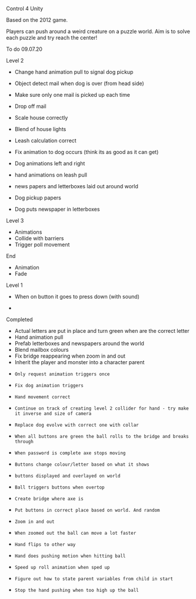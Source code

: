 Control 4 Unity

Based on the 2012 game.

Players can push around a weird creature on a puzzle world. Aim is to solve each puzzle and try reach the center!  

To do
09.07.20

Level 2
- Change hand animation pull to signal dog pickup
- Object detect mail when dog is over (from head side)
- Make sure only one mail is picked up each time
- Drop off mail
- Scale house correctly
- Blend of house lights
- Leash calculation correct
- Fix animation to dog occurs (think its as good as it can get)



- Dog animations left and right
- hand animations on leash pull
- news papers and letterboxes laid out around world
- Dog pickup papers
- Dog puts newspaper in letterboxes

Level 3

- Animations
- Collide with barriers
- Trigger poll movement

End

- Animation
- Fade


Level 1

- When on button it goes to press down (with sound)


-


Completed

- Actual letters are put in place and turn green when are the correct letter
- Hand animation pull
- Prefab letterboxes and newspapers around the world
- Blend mailbox colours
- Fix bridge reappearing when zoom in and out
- Inherit the player and monster into a character parent
-     Only request animation triggers once
-     Fix dog animation triggers
-     Hand movement correct
-     Continue on track of creating level 2 collider for hand - try make it inverse and size of camera  
-     Replace dog evolve with correct one with collar
-     When all buttons are green the ball rolls to the bridge and breaks through
-     When password is complete axe stops moving
-     Buttons change colour/letter based on what it shows
-     buttons displayed and overlayed on world
-     Ball triggers buttons when overtop
-     Create bridge where axe is
-     Put buttons in correct place based on world. And random
-     Zoom in and out
-     When zoomed out the ball can move a lot faster
-     Hand flips to other way
-     Hand does pushing motion when hitting ball
-     Speed up roll animation when sped up
-     Figure out how to state parent variables from child in start
-     Stop the hand pushing when too high up the ball
